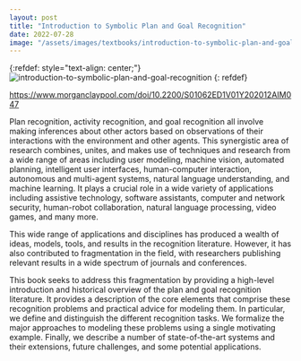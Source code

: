 ```yaml
---
layout: post
title: "Introduction to Symbolic Plan and Goal Recognition"
date: 2022-07-28
image: "/assets/images/textbooks/introduction-to-symbolic-plan-and-goal-recognition.jpg"
---
```


{:refdef: style="text-align: center;"}
![introduction-to-symbolic-plan-and-goal-recognition]({{site.baseurl}}/assets/images/textbooks/introduction-to-symbolic-plan-and-goal-recognition.jpg)
{: refdef}

https://www.morganclaypool.com/doi/10.2200/S01062ED1V01Y202012AIM047

Plan recognition, activity recognition, and goal recognition all involve making inferences about other actors based on observations of their interactions with the environment and other agents. This synergistic area of research combines, unites, and makes use of techniques and research from a wide range of areas including user modeling, machine vision, automated planning, intelligent user interfaces, human-computer interaction, autonomous and multi-agent systems, natural language understanding, and machine learning. It plays a crucial role in a wide variety of applications including assistive technology, software assistants, computer and network security, human-robot collaboration, natural language processing, video games, and many more.

This wide range of applications and disciplines has produced a wealth of ideas, models, tools, and results in the recognition literature. However, it has also contributed to fragmentation in the field, with researchers publishing relevant results in a wide spectrum of journals and conferences.

This book seeks to address this fragmentation by providing a high-level introduction and historical overview of the plan and goal recognition literature. It provides a description of the core elements that comprise these recognition problems and practical advice for modeling them. In particular, we define and distinguish the different recognition tasks. We formalize the major approaches to modeling these problems using a single motivating example. Finally, we describe a number of state-of-the-art systems and their extensions, future challenges, and some potential applications.